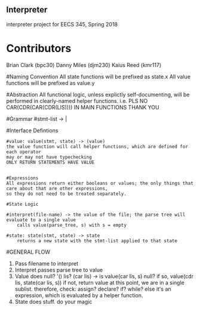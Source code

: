 ## Interpreter

interpreter project for EECS 345, Spring 2018

# Contributors

Brian Clark (bpc30)
Danny Miles (djm230)
Kaius Reed  (kmr117)

#Naming Convention
All state functions will be prefixed as state.x
All value functions will be prefixed as value.y

#Abstraction
All functional logic, unless explictly self-documenting, will be performed in clearly-named helper functions.
i.e. PLS NO CAR(CDR(CAR(CDR(LIS)))) IN MAIN FUNCTIONS THANK YOU

#Grammar
	#stmt-list -> <stmt> | <stmt><stmt-list>

#Interface Defintions

	#value: value(stmt, state) -> (value)
	the value function will call helper functions, which are defined for each operator
	may or may not have typechecking
	ONLY RETURN STATEMENTS HAVE VALUE
	
	
	#Expressions
	All expressions return either booleans or values; the only things that care about that are other expressions,
	so they do not need to be treated separately.

	#State Logic
	
	#interpret(file-name) -> the value of the file; the parse tree will evaluate to a single value
		calls value(parse_tree, s) with s = empty
		
	#state: state(stmt, state) -> state
		returns a new state with the stmt-list applied to that state
		
	
#GENERAL FLOW
1. Pass filename to interpret
2. Interpret passes parse tree to value
3. Value does
	null? '()
	lis? (car lis) -> is value(car lis, s) null? 
			if so, value(cdr lis, state(car lis, s))
			if not, return value
	at this point, we are in a single sublist. therefore, check:
	assign?
	declare?
	if?
	while?
	else it's an expression, which is evaluated by a helper function. 
4. State does stuff. do your magic
	
